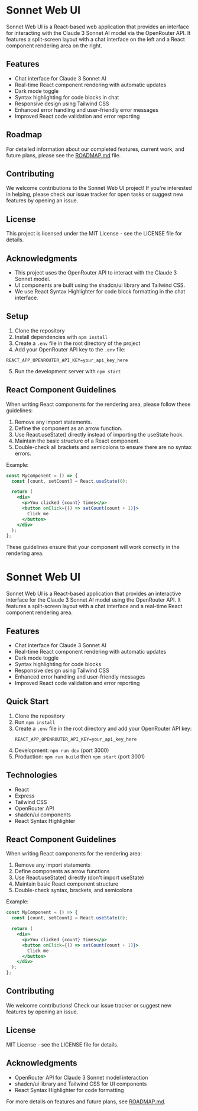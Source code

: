 # Sonnet Web UI

Sonnet Web UI is a React-based web application that provides an interface for interacting with the Claude 3 Sonnet AI model via the OpenRouter API. It features a split-screen layout with a chat interface on the left and a React component rendering area on the right.

## Features

- Chat interface for Claude 3 Sonnet AI
- Real-time React component rendering with automatic updates
- Dark mode toggle
- Syntax highlighting for code blocks in chat
- Responsive design using Tailwind CSS
- Enhanced error handling and user-friendly error messages
- Improved React code validation and error reporting

## Roadmap

For detailed information about our completed features, current work, and future plans, please see the [ROADMAP.md](ROADMAP.md) file.

## Contributing

We welcome contributions to the Sonnet Web UI project! If you're interested in helping, please check our issue tracker for open tasks or suggest new features by opening an issue.

## License

This project is licensed under the MIT License - see the LICENSE file for details.

## Acknowledgments

- This project uses the OpenRouter API to interact with the Claude 3 Sonnet model.
- UI components are built using the shadcn/ui library and Tailwind CSS.
- We use React Syntax Highlighter for code block formatting in the chat interface.

## Setup

1. Clone the repository
2. Install dependencies with `npm install`
3. Create a `.env` file in the root directory of the project
4. Add your OpenRouter API key to the `.env` file:

```
REACT_APP_OPENROUTER_API_KEY=your_api_key_here
```

5. Run the development server with `npm start`

## React Component Guidelines

When writing React components for the rendering area, please follow these guidelines:

1. Remove any import statements.
2. Define the component as an arrow function.
3. Use React.useState() directly instead of importing the useState hook.
4. Maintain the basic structure of a React component.
5. Double-check all brackets and semicolons to ensure there are no syntax errors.

Example:

```jsx
const MyComponent = () => {
  const [count, setCount] = React.useState(0);

  return (
    <div>
      <p>You clicked {count} times</p>
      <button onClick={() => setCount(count + 1)}>
        Click me
      </button>
    </div>
  );
};
```

These guidelines ensure that your component will work correctly in the rendering area.
# Sonnet Web UI

Sonnet Web UI is a React-based application that provides an interactive interface for the Claude 3 Sonnet AI model using the OpenRouter API. It features a split-screen layout with a chat interface and a real-time React component rendering area.

## Features

- Chat interface for Claude 3 Sonnet AI
- Real-time React component rendering with automatic updates
- Dark mode toggle
- Syntax highlighting for code blocks
- Responsive design using Tailwind CSS
- Enhanced error handling and user-friendly messages
- Improved React code validation and error reporting

## Quick Start

1. Clone the repository
2. Run `npm install`
3. Create a `.env` file in the root directory and add your OpenRouter API key:
   ```
   REACT_APP_OPENROUTER_API_KEY=your_api_key_here
   ```
4. Development: `npm run dev` (port 3000)
5. Production: `npm run build` then `npm start` (port 3001)

## Technologies

- React
- Express
- Tailwind CSS
- OpenRouter API
- shadcn/ui components
- React Syntax Highlighter

## React Component Guidelines

When writing React components for the rendering area:

1. Remove any import statements
2. Define components as arrow functions
3. Use React.useState() directly (don't import useState)
4. Maintain basic React component structure
5. Double-check syntax, brackets, and semicolons

Example:
```jsx
const MyComponent = () => {
  const [count, setCount] = React.useState(0);

  return (
    <div>
      <p>You clicked {count} times</p>
      <button onClick={() => setCount(count + 1)}>
        Click me
      </button>
    </div>
  );
};
```

## Contributing

We welcome contributions! Check our issue tracker or suggest new features by opening an issue.

## License

MIT License - see the LICENSE file for details.

## Acknowledgments

- OpenRouter API for Claude 3 Sonnet model interaction
- shadcn/ui library and Tailwind CSS for UI components
- React Syntax Highlighter for code formatting

For more details on features and future plans, see [ROADMAP.md](ROADMAP.md).
